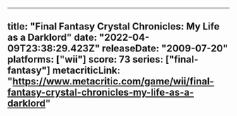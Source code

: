 
---
title: "Final Fantasy Crystal Chronicles: My Life as a Darklord"
date: "2022-04-09T23:38:29.423Z"
releaseDate: "2009-07-20"
platforms: ["wii"]
score: 73
series: ["final-fantasy"]
metacriticLink: "https://www.metacritic.com/game/wii/final-fantasy-crystal-chronicles-my-life-as-a-darklord"
---

